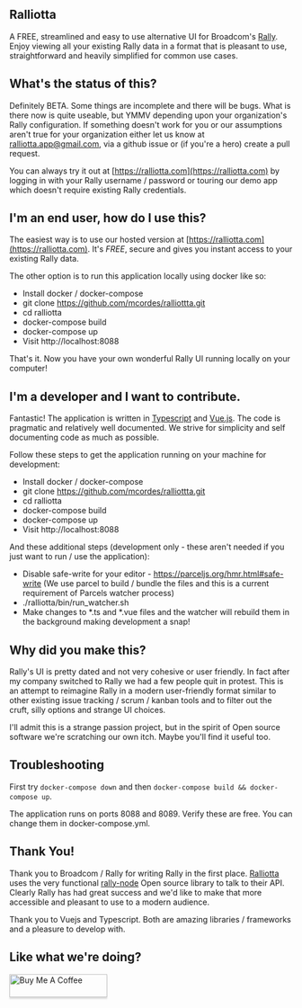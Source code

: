 Ralliotta
-----------

A FREE, streamlined and easy to use alternative UI for Broadcom's [Rally](https://www.broadcom.com/products/software/agile-development/rally-software). Enjoy viewing all your existing Rally data in a format that is pleasant to use, straightforward and heavily simplified for common use cases. 

What's the status of this?
-----------

Definitely BETA. Some things are incomplete and there will be bugs. What is there now is quite useable, but YMMV depending upon your organization's Rally configuration. If something doesn't work for you or our assumptions aren't true for your organization either let us know at ralliotta.app@gmail.com, via a github issue or (if you're a hero) create a pull request. 

You can always try it out at [https://ralliotta.com](https://ralliotta.com) by logging in with your Rally username / password or touring our demo app which doesn't require existing Rally credentials. 


I'm an end user, how do I use this? 
-----------

The easiest way is to use our hosted version at [https://ralliotta.com](https://ralliotta.com). It's *FREE*, secure and gives you instant access to your existing Rally data. 

The other option is to run this application locally using docker like so:

* Install docker / docker-compose 
* git clone https://github.com/mcordes/ralliottta.git
* cd ralliotta
* docker-compose build 
* docker-compose up
* Visit http://localhost:8088

That's it. Now you have your own wonderful Rally UI running locally on your computer!


I'm a developer and I want to contribute.
-----------

Fantastic! The application is written in [Typescript](https://www.typescriptlang.org/) and [Vue.js](https://vuejs.org/). The code is pragmatic and relatively well documented. We strive for simplicity and self documenting code as much as possible. 

Follow these steps to get the application running on your machine for development:

* Install docker / docker-compose 
* git clone https://github.com/mcordes/ralliottta.git
* cd ralliotta
* docker-compose build 
* docker-compose up
* Visit http://localhost:8088

And these additional steps (development only - these aren't needed if you just want to run / use the application):

* Disable safe-write for your editor - https://parceljs.org/hmr.html#safe-write  (We use parcel to build / bundle the files and this is a current requirement of Parcels watcher process)
* ./ralliotta/bin/run_watcher.sh
* Make changes to *.ts and *.vue files and the watcher will rebuild them in the background making development a snap!


Why did you make this? 
-----------

Rally's UI is pretty dated and not very cohesive or user friendly. In fact after my company switched to Rally we had a few people quit in protest. This is an attempt to reimagine Rally in a modern user-friendly format similar to other existing issue tracking / scrum / kanban tools and to filter out the cruft, silly options and strange UI choices.  

I'll admit this is a strange passion project, but in the spirit of Open source software we're scratching our own itch. Maybe you'll find it useful too.



Troubleshooting
-----------

First try `docker-compose down` and then `docker-compose build && docker-compose up`.

The application runs on ports 8088 and 8089. Verify these are free. You can change them in docker-compose.yml.

Thank You!
------------

Thank you to Broadcom / Rally for writing Rally in the first place. [Ralliotta](https://ralliotta.com) uses the very functional [rally-node](https://github.com/RallyTools/rally-node) Open source library to talk to their API. Clearly Rally has had great success and we'd like to make that more accessible and pleasant to use to a modern audience.

Thank you to Vuejs and Typescript. Both are amazing libraries / frameworks and a pleasure to develop with.


Like what we're doing? 
------------

<a href="https://www.buymeacoffee.com/ralliotta" target="_blank"><img src="https://www.buymeacoffee.com/assets/img/custom_images/orange_img.png" alt="Buy Me A Coffee" style="height: 41px !important;width: 174px !important;box-shadow: 0px 3px 2px 0px rgba(190, 190, 190, 0.5) !important;-webkit-box-shadow: 0px 3px 2px 0px rgba(190, 190, 190, 0.5) !important;" ></a>
